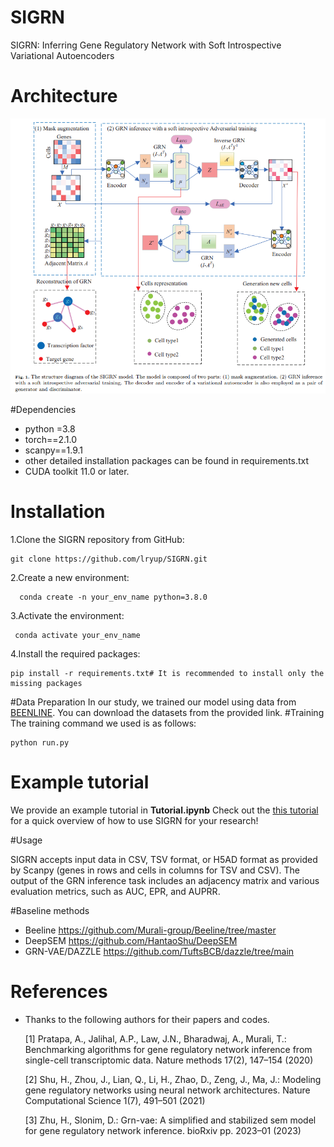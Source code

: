 # SIGRN
SIGRN: Inferring Gene Regulatory Network with Soft Introspective Variational Autoencoders

# Architecture

![MDWGANGP2](/images/SIGRN_arc.png)

#Dependencies
- python =3.8
- torch==2.1.0
- scanpy==1.9.1
- other detailed installation packages can be found in requirements.txt
- CUDA toolkit 11.0 or later.

# Installation

1.Clone the SIGRN repository from GitHub:
```
git clone https://github.com/lryup/SIGRN.git
```
2.Create a new environment:
```
  conda create -n your_env_name python=3.8.0
  ```
3.Activate the environment:
```
 conda activate your_env_name
 ```
 4.Install the required packages:
 ```
pip install -r requirements.txt# It is recommended to install only the missing packages
 ```

#Data Preparation
In our study, we trained our model using data from [BEENLINE](https://bcb.cs.tufts.edu/DAZZLE/BEELINE.zip).
You can download the datasets from the provided link. 
#Training
The training command we used is as follows:
```
python run.py
```
# Example tutorial

We provide an example tutorial  in **Tutorial.ipynb**
Check out the [this tutorial](https://github.com/lryup/SIGRN/blob/main/Tutorial.ipynb) for a quick overview  of how to use SIGRN for your research!

#Usage

SIGRN accepts input data in CSV, TSV format, or H5AD format as provided by Scanpy (genes in rows and cells in columns for TSV and CSV). The output of the  GRN inference task includes an adjacency matrix and various evaluation metrics, such as AUC, EPR, and AUPRR.

#Baseline methods
- Beeline https://github.com/Murali-group/Beeline/tree/master
- DeepSEM https://github.com/HantaoShu/DeepSEM
- GRN-VAE/DAZZLE https://github.com/TuftsBCB/dazzle/tree/main

# References

- Thanks to the following authors for their papers and codes.

  [1] Pratapa, A., Jalihal, A.P., Law, J.N., Bharadwaj, A., Murali, T.: Benchmarking algorithms for gene regulatory network inference from single-cell transcriptomic data. Nature methods 17(2), 147–154 (2020)

  [2] Shu, H., Zhou, J., Lian, Q., Li, H., Zhao, D., Zeng, J., Ma, J.: Modeling gene regulatory networks using neural network architectures. Nature Computational Science 1(7), 491–501 (2021)

  [3] Zhu, H., Slonim, D.: Grn-vae: A simplified and stabilized sem model for gene regulatory network inference. bioRxiv pp. 2023–01 (2023)

  
